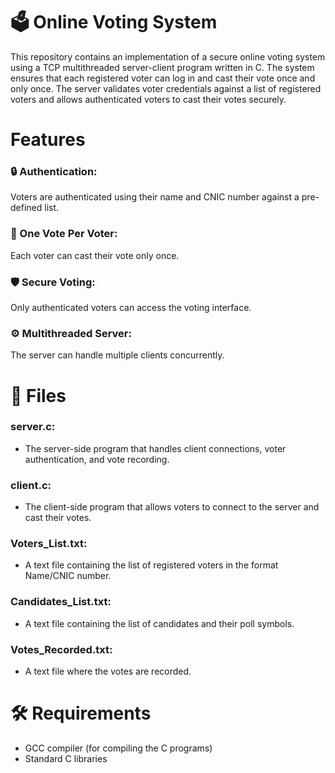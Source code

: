 # 🗳️ Online Voting System
This repository contains an implementation of a secure online voting system using a TCP multithreaded server-client program written in C. The system ensures that each registered voter can log in and cast their vote once and only once. The server validates voter credentials against a list of registered voters and allows authenticated voters to cast their votes securely.


# Features
### 🔒 Authentication:
Voters are authenticated using their name and CNIC number against a pre-defined list.
### 🔁 One Vote Per Voter: 
Each voter can cast their vote only once.
### 🛡️ Secure Voting: 
Only authenticated voters can access the voting interface.
### ⚙️ Multithreaded Server: 
The server can handle multiple clients concurrently.


# 📂 Files
### server.c: 
* The server-side program that handles client connections, voter authentication, and vote recording.
### client.c: 
* The client-side program that allows voters to connect to the server and cast their votes.
### Voters_List.txt: 
* A text file containing the list of registered voters in the format Name/CNIC number.
### Candidates_List.txt: 
* A text file containing the list of candidates and their poll symbols.
### Votes_Recorded.txt:
* A text file where the votes are recorded.


# 🛠️ Requirements
* GCC compiler (for compiling the C programs)
* Standard C libraries
